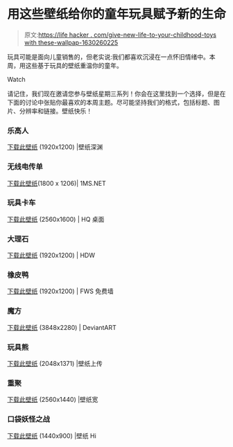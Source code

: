 # 用这些壁纸给你的童年玩具赋予新的生命

> 原文:[https://life hacker . com/give-new-life-to-your-childhood-toys with these-wallpap-1630260225](https://lifehacker.com/give-new-life-to-your-childhood-toys-with-these-wallpap-1630260225)

玩具可能是面向儿童销售的，但老实说:我们都喜欢沉浸在一点怀旧情绪中。本周，用这些基于玩具的壁纸重温你的童年。

Watch

请记住，我们现在邀请您参与壁纸星期三系列！你会在这里找到一个选择，但是在下面的讨论中张贴你最喜欢的本周主题。尽可能坚持我们的格式，包括标题、图片、分辨率和链接。壁纸快乐！

### 乐高人

[下载此壁纸](http://wall.alphacoders.com/big.php?i=210516) (1920x1200) |壁纸深渊

### 无线电传单

[下载此壁纸](http://1ms.net/radio-flyer-256270.html)(1800 x 1206)| 1MS.NET

### 玩具卡车

[下载此壁纸](http://hqdesktop.net/children-macro-desks-izh-moskvich-blurred-background-wallpaper-12855/) (2560x1600) | HQ 桌面

### 大理石

[下载此壁纸](http://hdw.eweb4.com/out/907008.html) (1920x1200) | HDW

### 橡皮鸭

[下载此壁纸](http://freewallsource.com/toy-ducky-4953.html) (1920x1200) | FWS 免费墙

### 魔方

[下载此壁纸](http://samuels-graphics.deviantart.com/art/Rubik-s-cube-splash-in-water-wallpaper-HD-363310668) (3848x2280) | DeviantART

### 玩具熊

[下载此壁纸](http://www.wallpaperup.com/165878/toys_teddy_bears.html) (2048x1371) |壁纸上传

### 重聚

[下载此壁纸](http://wallpaperswide.com/reunion-wallpapers.html) (2560x1440) |壁纸宽

### 口袋妖怪之战

[下载此壁纸](http://www.wallpaperhi.com/Anime/Pokemon/pokemon_bulbasaur_squirtle_1440x900_wallpaper_32684/download_2560x1600) (1440x900) |壁纸 Hi
